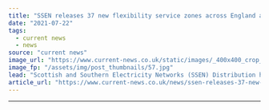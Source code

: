 ```yaml
---
title: "SSEN releases 37 new flexibility service zones across England and Scotland"
date: "2021-07-22"
tags: 
  - current news
  - news
source: "current news"
image_url: "https://www.current-news.co.uk/static/images/_400x400_crop_center-center/power-lines-image-SSEN-Transmission.jpg"
image_fp: "/assets/img/post_thumbnails/57.jpg"
lead: "​Scottish and Southern Electricity Networks (SSEN) Distribution has released its largest single offering of flexibility services zones."
article_url: "https://www.current-news.co.uk/news/ssen-releases-37-new-flexibility-service-zones-across-england-and-scotland?utm_source=rss-feeds&utm_medium=rss&utm_campaign=rss"
---
```


---
